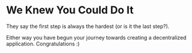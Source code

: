 # We Knew You Could Do It

They say the first step is always the hardest (or is it the last step?). 

Either way you have begun your journey towards creating a decentralized application. Congratulations :)